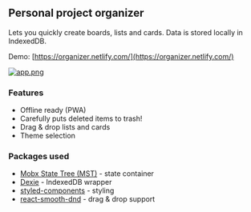 ## Personal project organizer

Lets you quickly create boards, lists and cards. Data is stored locally in IndexedDB.

Demo: [https://organizer.netlify.com/](https://organizer.netlify.com/)

[![app.png](https://s33.postimg.cc/9tqsdkwwv/app.png)](https://postimg.cc/image/xxhk1vfdn/)

### Features

- Offline ready (PWA)
- Carefully puts deleted items to trash!
- Drag & drop lists and cards
- Theme selection

### Packages used

- [Mobx State Tree (MST)](https://github.com/mobxjs/mobx-state-tree) - state container
- [Dexie](https://github.com/dfahlander/Dexie.js) - IndexedDB wrapper
- [styled-components](https://github.com/styled-components/styled-components) - styling
- [react-smooth-dnd](https://github.com/kutlugsahin/react-smooth-dnd) - drag & drop support
